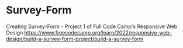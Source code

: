 # Survey-Form


Creating Survey-Form - Project 1 of Full Code Camp's Responsive Web Design 
https://www.freecodecamp.org/learn/2022/responsive-web-design/build-a-survey-form-project/build-a-survey-form
